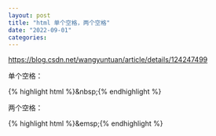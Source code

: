 ```yaml
---
layout: post
title: "html 单个空格，两个空格"
date: "2022-09-01"
categories: 
---
```

<p><a href="https://blog.csdn.net/wangyuntuan/article/details/124247499">https://blog.csdn.net/wangyuntuan/article/details/124247499</a></p>
<p>单个空格：</p>
{% highlight html %}&amp;nbsp;{% endhighlight %}
<p>两个空格：</p>
{% highlight html %}&amp;emsp;{% endhighlight %}
